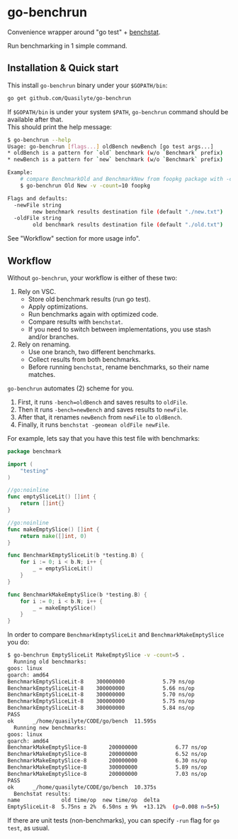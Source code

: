 # go-benchrun

Convenience wrapper around "go test" + [benchstat](https://godoc.org/golang.org/x/perf/cmd/benchstat).

Run benchmarking in 1 simple command.

## Installation & Quick start

This install `go-benchrun` binary under your `$GOPATH/bin`:

```bash
go get github.com/Quasilyte/go-benchrun
```

If `$GOPATH/bin` is under your system `$PATH`, `go-benchrun` command should be available after that.<br>
This should print the help message:

```bash
$ go-benchrun --help
Usage: go-benchrun [flags...] oldBench newBench [go test args...]
* oldBench is a pattern for `old` benchmark (w/o `Benchmark` prefix)
* newBench is a pattern for `new` benchmark (w/o `Benchmark` prefix)

Example:
	# compare BenchmarkOld and BenchmarkNew from foopkg package with -count=10
	$ go-benchrun Old New -v -count=10 foopkg

Flags and defaults:
  -newFile string
    	new benchmark results destination file (default "./new.txt")
  -oldFile string
    	old benchmark results destination file (default "./old.txt")
```

See "Workflow" section for more usage info".

## Workflow

Without `go-benchrun`, your workflow is either of these two:

1. Rely on VSC.
	* Store old benchmark results (run go test).
	* Apply optimizations.
	* Run benchmarks again with optimized code.
	* Compare results with `benchstat`.
	* If you need to switch between implementations, you use stash and/or branches.
2. Rely on renaming.
	* Use one branch, two different benchmarks.
	* Collect results from both benchmarks.
	* Before running `benchstat`, rename benchmarks, so their name matches.
	
`go-benchrun` automates (2) scheme for you.

1. First, it runs `-bench=oldBench` and saves results to `oldFile`.
2. Then it runs `-bench=newBench` and saves results to `newFile`.
3. After that, it renames `newBench` from `newFile` to `oldBench`.
4. Finally, it runs `benchstat -geomean oldFile newFile`.

For example, lets say that you have this test file with benchmarks:

```go
package benchmark

import (
	"testing"
)

//go:noinline
func emptySliceLit() []int {
	return []int{}
}

//go:noinline
func makeEmptySlice() []int {
	return make([]int, 0)
}

func BenchmarkEmptySliceLit(b *testing.B) {
	for i := 0; i < b.N; i++ {
		_ = emptySliceLit()
	}
}

func BenchmarkMakeEmptySlice(b *testing.B) {
	for i := 0; i < b.N; i++ {
		_ = makeEmptySlice()
	}
}
```

In order to compare `BenchmarkEmptySliceLit` and `BenchmarkMakeEmptySlice` you do:

```bash
$ go-benchrun EmptySliceLit MakeEmptySlice -v -count=5 .
  Running old benchmarks:
goos: linux
goarch: amd64
BenchmarkEmptySliceLit-8   	300000000	         5.79 ns/op
BenchmarkEmptySliceLit-8   	300000000	         5.66 ns/op
BenchmarkEmptySliceLit-8   	300000000	         5.70 ns/op
BenchmarkEmptySliceLit-8   	300000000	         5.75 ns/op
BenchmarkEmptySliceLit-8   	300000000	         5.84 ns/op
PASS
ok  	_/home/quasilyte/CODE/go/bench	11.595s
  Running new benchmarks:
goos: linux
goarch: amd64
BenchmarkMakeEmptySlice-8   	200000000	         6.77 ns/op
BenchmarkMakeEmptySlice-8   	200000000	         6.52 ns/op
BenchmarkMakeEmptySlice-8   	200000000	         6.30 ns/op
BenchmarkMakeEmptySlice-8   	300000000	         5.89 ns/op
BenchmarkMakeEmptySlice-8   	200000000	         7.03 ns/op
PASS
ok  	_/home/quasilyte/CODE/go/bench	10.375s
  Benchstat results:
name             old time/op  new time/op  delta
EmptySliceLit-8  5.75ns ± 2%  6.50ns ± 9%  +13.12%  (p=0.008 n=5+5)
```

If there are unit tests (non-benchmarks), you can specify `-run` flag for `go test`, as usual.
